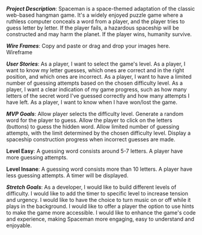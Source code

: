 ***Project Description***:
Spaceman is a space-themed adaptation of the classic web-based hangman game. It's a widely enjoyed puzzle game where a ruthless computer conceals a word from a player, and the player tries to guess letter by letter. If the player fails, a hazardous spaceship will be constructed and may harm the planet. If the player wins, humanity survive.

***Wire Frames***: 
Copy and paste or drag and drop your images here. Wireframe

***User Stories***: 
As a player, I want to select the game's level. As a player, I want to know my letter guesses, which ones are correct and in the right position, and which ones are incorrect. As a player, I want to have a limited number of guessing attempts based on the chosen difficulty level. As a player, I want a clear indication of my game progress, such as how many letters of the secret word I've guessed correctly and how many attempts I have left. As a player, I want to know when I have won/lost the game.

***MVP Goals***:
Allow player selects the difficulty level. Generate a random word for the player to guess. Allow the player to click on the letters (buttons) to guess the hidden word. Allow limited number of guessing attempts, with the limit determined by the chosen difficulty level. Display a spaceship construction progress when incorrect guesses are made.

**Level Easy**: A guessing word consists around 5-7 letters. A player have more guessing attempts.

**Level Insane**: A guessing word consists more than 10 letters. A player have less guessing attempts. A timer will be displayed.

***Stretch Goals***:
As a developer, I would like to build different levels of difficulty. I would like to add the timer to specific level to increase tension and urgency. I would like to have the choice to turn music on or off while it plays in the background. I would like to offer a player the option to use hints to make the game more accessible. I would like to enhance the game's code and experience, making Spaceman more engaging, easy to understand and enjoyable.
